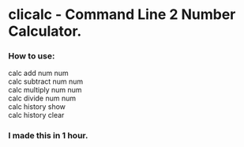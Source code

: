 # clicalc - Command Line 2 Number Calculator.
### How to use:
calc add num num<br>
calc subtract num num<br>
calc multiply num num<br>
calc divide num num<br>
calc history show<br>
calc history clear<br>
### I made this in 1 hour.
